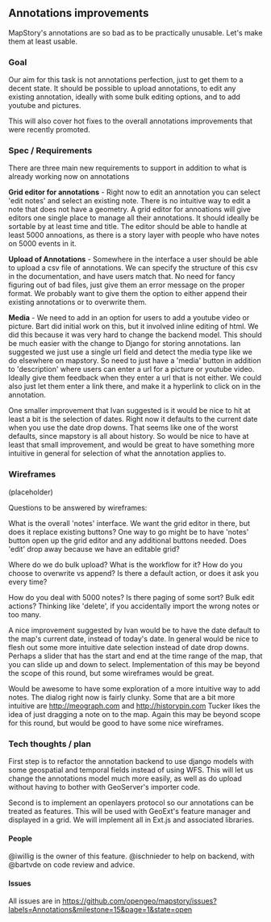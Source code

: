 ## Annotations improvements

MapStory's annotations are so bad as to be practically unusable. Let's make them at least usable.

### Goal

Our aim for this task is not annotations perfection, just to get them to a decent state. It should be 
possible to upload annotations, to edit any existing annotation, ideally with some bulk editing options,
and to add youtube and pictures.

This will also cover hot fixes to the overall annotations improvements that were recently promoted.

### Spec / Requirements

There are three main new requirements to support in addition to what is already working now on annotations

**Grid editor for annotations** - Right now to edit an annotation you can select 'edit notes' and select an existing 
note. There is no intuitive way to edit a note that does not have a geometry. A grid editor for annoations will
give editors one single place to manage all their annotations. It should ideally be sortable by at least time and
title. The editor should be able to handle at least 5000 annoations, as there is a story layer with people who have 
notes on 5000 events in it.

**Upload of Annotations** - Somewhere in the interface a user should be able to upload a csv file of annotations.
We can specify the structure of this csv in the documentation, and have users match that. No need for fancy figuring
out of bad files, just give them an error message on the proper format. We probably want to give them the option
to either append their existing annotations or to overwrite them.

**Media** - We need to add in an option for users to add a youtube video or picture. Bart did initial work on this,
but it involved inline editing of html. We did this because it was very hard to change the backend model. This 
should be much easier with the change to Django for storing annotations. Ian suggested we just use a single url
field and detect the media type like we do elsewhere on mapstory. So need to just have a 'media' button in addition
to 'description' where users can enter a url for a picture or youtube video. Ideally give them feedback when they
enter a url that is not either. We could also just let them enter a link there, and make it a hyperlink to click
on in the annotation.

One smaller improvement that Ivan suggested is it would be nice to hit at least a bit is the selection of dates.
Right now it defaults to the current date when you use the date drop downs. That seems like one of the worst defaults,
since mapstory is all about history. So would be nice to have at least that small improvement, and would be great
to have something more intuitive in general for selection of what the annotation applies to. 

### Wireframes
(placeholder)

Questions to be answered by wireframes:

What is the overall 'notes' interface. We want the grid editor in there, but does it replace existing buttons?
One way to go might be to have 'notes' button open up the grid editor and any additional buttons needed. Does
'edit' drop away because we have an editable grid? 

Where do we do bulk upload? What is the workflow for it? How do you choose to overwrite vs append? Is there
a default action, or does it ask you every time? 

How do you deal with 5000 notes? Is there paging of some sort? Bulk edit actions? Thinking like 'delete', if
you accidentally import the wrong notes or too many.

A nice improvement suggested by Ivan would be to have the date default to the map's current date, instead of
today's date. In general would be nice to flesh out some more intuitive date selection instead of date drop
downs. Perhaps a slider that has the start and end at the time range of the map, that you can slide up and down to select.
Implementation of this may be beyond the scope of this round, but some wireframes would be great. 

Would be awesome to have some exploration of a more intuitive way to add notes. The dialog right now is fairly
clunky. Some that are a bit more intuitive are http://meograph.com and http://historypin.com Tucker likes the 
idea of just dragging a note on to the map. Again this may be beyond scope for this round, but would be good
to have some nice wireframes.


### Tech thoughts / plan

First step is to refactor the annotation backend to use django models with some geospatial and temporal fields
instead of using WFS. This will let us change the annotations model much more easily, as well as do upload without
having to bother with GeoServer's importer code.

Second is to implement an openlayers protocol so our annotations can be treated as features. This will be used with
GeoExt's feature manager and displayed in a grid. We will implement all in Ext.js and associated libraries.
 

#### People
@iwillig is the owner of this feature. @ischnieder to help on backend, with @bartvde on code review and advice.

#### Issues

All issues are in https://github.com/opengeo/mapstory/issues?labels=Annotations&milestone=15&page=1&state=open
